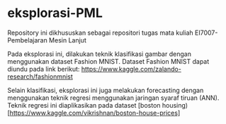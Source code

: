 # eksplorasi-PML
Repository ini dikhususkan sebagai repositori tugas mata kuliah EI7007-Pembelajaran Mesin Lanjut 

Pada eksplorasi ini, dilakukan teknik klasifikasi gambar dengan menggunakan dataset Fashion MNIST. Dataset Fashion MNIST dapat diundu pada link berikut: https://www.kaggle.com/zalando-research/fashionmnist

Selain klasifikasi, eksplorasi ini juga melakukan forecasting dengan menggunakan teknik regresi menggunakan jaringan syaraf tiruan (ANN). Teknik regresi ini diaplikasikan pada dataset [boston housing)[https://www.kaggle.com/vikrishnan/boston-house-prices] 
